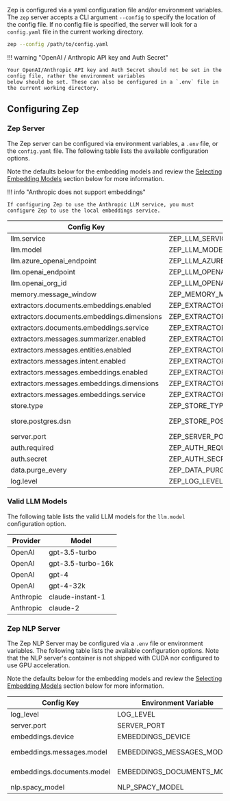 
Zep is configured via a yaml configuration file and/or environment variables. 
The `zep` server accepts a CLI argument `--config` to specify the location of the config file. 
If no config file is specified, the server will look for a `config.yaml` file in the current working directory.

```bash
zep --config /path/to/config.yaml
```

!!! warning "OpenAI / Anthropic API key and Auth Secret"
  
    Your OpenAI/Anthropic API key and Auth Secret should not be set in the config file, rather the environment variables
    below should be set. These can also be configured in a `.env` file in the current working directory.

## Configuring Zep
### Zep Server

The Zep server can be configured via environment variables, a `.env` file, or the `config.yaml` file. The following table lists the available configuration options.

Note the defaults below for the embedding models and review the [Selecting Embedding Models](#selecting-embedding-models) section below for more information.

!!! info "Anthropic does not support embeddings"
  
    If configuring Zep to use the Anthropic LLM service, you must configure Zep to use the local embeddings service.


| Config Key                                 | Environment Variable                           | Default                                                      |
|--------------------------------------------|------------------------------------------------|--------------------------------------------------------------|
| llm.service                                | ZEP_LLM_SERVICE                                | openai                                                       |
| llm.model                                  | ZEP_LLM_MODEL                                  | gpt-3.5-turbo                                                |
| llm.azure_openai_endpoint                  | ZEP_LLM_AZURE_OPENAI_ENDPOINT                  | undefined                                                    |
| llm.openai_endpoint                        | ZEP_LLM_OPENAI_ENDPOINT                        | undefined                                                    |
| llm.openai_org_id                          | ZEP_LLM_OPENAI_ORG_ID                          | undefined                                                    |
| memory.message_window                      | ZEP_MEMORY_MESSAGE_WINDOW                      | 12                                                           |
| extractors.documents.embeddings.enabled    | ZEP_EXTRACTORS_DOCUMENTS_EMBEDDINGS_ENABLED    | true                                                         |
| extractors.documents.embeddings.dimensions | ZEP_EXTRACTORS_DOCUMENTS_EMBEDDINGS_DIMENSIONS | 384                                                          |
| extractors.documents.embeddings.service    | ZEP_EXTRACTORS_DOCUMENTS_EMBEDDINGS_SERVICE    | local                                                        |
| extractors.messages.summarizer.enabled     | ZEP_EXTRACTORS_MESSAGES_SUMMARIZER_ENABLED     | true                                                         |
| extractors.messages.entities.enabled       | ZEP_EXTRACTORS_MESSAGES_ENTITIES_ENABLED       | true                                                         |
| extractors.messages.intent.enabled         | ZEP_EXTRACTORS_MESSAGES_INTENT_ENABLED         | false                                                        |
| extractors.messages.embeddings.enabled     | ZEP_EXTRACTORS_MESSAGES_EMBEDDINGS_ENABLED     | true                                                         |
| extractors.messages.embeddings.dimensions  | ZEP_EXTRACTORS_MESSAGES_EMBEDDINGS_DIMENSIONS  | 384                                                          |
| extractors.messages.embeddings.service     | ZEP_EXTRACTORS_MESSAGES_EMBEDDINGS_SERVICE     | local                                                        |
| store.type                                 | ZEP_STORE_TYPE                                 | postgres                                                     |
| store.postgres.dsn                         | ZEP_STORE_POSTGRES_DSN                         | postgres://postgres:postgres@localhost:5432/?sslmode=disable |
| server.port                                | ZEP_SERVER_PORT                                | 8000                                                         |
| auth.required                              | ZEP_AUTH_REQUIRED                              | false                                                        |
| auth.secret                                | ZEP_AUTH_SECRET                                | do-not-use-this-secret-in-production                         |
| data.purge_every                           | ZEP_DATA_PURGE_EVERY                           | 60                                                           |
| log.level                                  | ZEP_LOG_LEVEL                                  | info                                                         |

### Valid LLM Models

The following table lists the valid LLM models for the `llm.model` configuration option.

| Provider  | Model             |
|-----------|-------------------|
| OpenAI    | gpt-3.5-turbo     |
| OpenAI    | gpt-3.5-turbo-16k |
| OpenAI    | gpt-4             |
| OpenAI    | gpt-4-32k         |
| Anthropic | claude-instant-1  |
| Anthropic | claude-2          |


### Zep NLP Server

The Zep NLP Server may be configured via a `.env` file or environment variables. 
The following table lists the available configuration options. 
Note that the NLP server's container is not shipped with CUDA nor configured to use GPU acceleration.

Note the defaults below for the embedding models and review the [Selecting Embedding Models](#selecting-embedding-models) section below for more information.

| Config Key                 | Environment Variable       | Default          |
|----------------------------|----------------------------|------------------|
| log_level                  | LOG_LEVEL                  | info             |
| server.port                | SERVER_PORT                | 5557             |
| embeddings.device          | EMBEDDINGS_DEVICE          | cpu              |
| embeddings.messages.model  | EMBEDDINGS_MESSAGES_MODEL  | all-MiniLM-L6-v2 |
| embeddings.documents.model | EMBEDDINGS_DOCUMENTS_MODEL | all-MiniLM-L6-v2 |
| nlp.spacy_model            | NLP_SPACY_MODEL            | en_core_web_sm   |